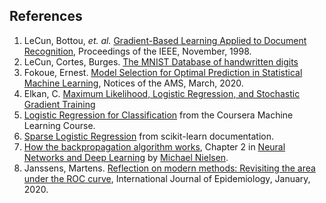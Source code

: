 ## References

1. LeCun, Bottou, *et. al.* [Gradient-Based Learning Applied to Document Recognition](http://yann.lecun.com/exdb/publis/pdf/lecun-98.pdf), Proceedings of the IEEE, November, 1998. 
2. LeCun, Cortes, Burges. [The MNIST Database of handwritten digits](http://yann.lecun.com/exdb/mnist/)
3. Fokoue, Ernest.  [Model Selection for Optimal Prediction in Statistical Machine Learning](https://bit.ly/2tOuAWt),
Notices of the AMS, March, 2020.
4. Elkan, C.  [Maximum Likelihood, Logistic Regression, and Stochastic Gradient Training](http://cseweb.ucsd.edu/~elkan/250Bwinter2011/logreg.pdf)
5. [Logistic Regression for Classification](https://www.coursera.org/lecture/machine-learning/classification-wlPeP) from the Coursera Machine Learning Course.
6. [Sparse Logistic Regression](https://scikit-learn.org/stable/auto_examples/linear_model/plot_sparse_logistic_regression_mnist.html) from scikit-learn documentation.
7. [How the backpropagation algorithm works](http://neuralnetworksanddeeplearning.com/chap2.html), Chapter 2 in
[Neural Networks and Deep Learning](http://neuralnetworksanddeeplearning.com/index.html) by [Michael Nielsen](http://michaelnielsen.org).
8.  Janssens, Martens.  [Reflection on modern methods: Revisiting the area under the ROC curve](https://academic.oup.com/ije/advance-article/doi/10.1093/ije/dyz274/5714095), International Journal of Epidemiology, January, 2020.
